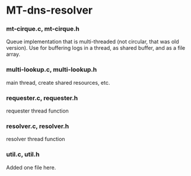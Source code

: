 # MT-dns-resolver

### mt-cirque.c, mt-cirque.h

Queue implementation that is multi-threaded (not circular, that was old version).
Use for buffering logs in a thread, as shared buffer, and as a file array.

### multi-lookup.c, multi-lookup.h

main thread, create shared resources, etc.

### requester.c, requester.h

requester thread function

### resolver.c, resolver.h

resolver thread function

### util.c, util.h

Added one file here.
